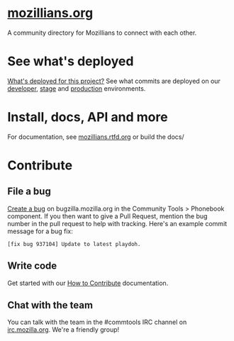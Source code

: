 ﻿[mozillians.org](https://mozillians.org)
========

A community directory for Mozillians to connect with each other.

See what's deployed
=======
[What's deployed for this project?](http://mzl.la/mozillians-deployed) See what commits are deployed on our [developer](https://mozillians-dev.allizom.org/), [stage](https://mozillians-dev.allizom.org/) and [production](http://mozillians.org/) environments.

Install, docs, API and more
=======
For documentation, see [mozillians.rtfd.org](http://mozillians.readthedocs.org/) or build the docs/

Contribute
=======

File a bug
------
[Create a bug](https://bugzilla.mozilla.org/enter_bug.cgi?product=Community%20Tools&component=Phonebook) on bugzilla.mozilla.org in the Community Tools > Phonebook component. If you then want to give a Pull Request, mention the bug number in the pull request to help with tracking. Here's an example commit message for a bug fix:
```
[fix bug 937104] Update to latest playdoh.
```

Write code
------
Get started with our [How to Contribute](http://mozillians.readthedocs.org/en/latest/contribute.html) documentation.

Chat with the team
------
You can talk with the team in the #commtools IRC channel on [irc.mozilla.org](http://irc.mozilla.org/). We're a friendly group!
